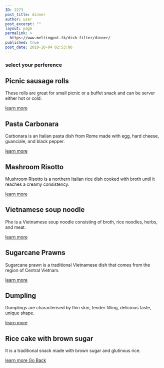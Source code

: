 ```yaml
---
ID: 2273
post_title: dinner
author: user
post_excerpt: ""
layout: page
permalink: >
  https://www.meltingpot.tk/dish-filter/dinner/
published: true
post_date: 2019-10-04 02:53:06
---
```

<h3>select your perference</h3>		
			<a href="#dada">
						</a>
			<h2>Picnic sausage rolls
</h2>		
		<p>These rolls are great for small picnic or a buffet snack and can be server either hot or cold.</p>		
			<a href="http://www.meltingpot.tk/picnic-sausage-rolls/" role="button">
						learn more
					</a>
			<h2>Pasta Carbonara
</h2>		
		<p>Carbonara is an Italian pasta dish from Rome made with egg, hard cheese, guanciale, and black pepper.</p>		
			<a href="http://www.meltingpot.tk/pasta-carbonara/" role="button">
						learn more
					</a>
			<h2>Mashroom Risotto
</h2>		
		<p>Mushroom Risotto is a northern Italian rice dish cooked with broth until it reaches a creamy consistency.</p>		
			<a href="http://www.meltingpot.tk/mushroom-risotto/" role="button">
						learn more
					</a>
			<h2>Vietnamese soup noodle
</h2>		
		<p>Pho is a Vietnamese soup noodle consisting of broth, rice noodles, herbs, and meat.</p>		
			<a href="http://www.meltingpot.tk/vietnamese-soup-noodle/" role="button">
						learn more
					</a>
			<h2>Sugarcane Prawns
</h2>		
		<p>Sugarcane prawn is a traditional Vietnamese dish that comes from the region of Central Vietnam.</p>		
			<a href="http://www.meltingpot.tk/sugarcane-prawns/" role="button">
						learn more
					</a>
			<h2>Dumpling
</h2>		
		<p>Dumplings are characterised by thin skin, tender filling, delicious taste, unique shape. </p>		
			<a href="http://www.meltingpot.tk/dumplings/" role="button">
						learn more
					</a>
			<h2>Rice cake with brown sugar
</h2>		
		<p>It is a traditional snack made with brown sugar and glutinous rice. </p>		
			<a href="https://www.meltingpot.tk/rice-cake-with-brown-sugar/" role="button">
						learn more
					</a>
			<a href="https://www.meltingpot.tk/dish-filter/" role="button">
						Go Back
					</a>